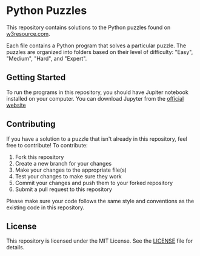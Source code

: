 # Python Puzzles

This repository contains solutions to the Python puzzles found on [w3resource.com](https://www.w3resource.com/python-exercises/puzzles/index.php).

Each file contains a Python program that solves a particular puzzle. The puzzles are organized into folders based on their level of difficulty: "Easy", "Medium", "Hard", and "Expert".

## Getting Started

To run the programs in this repository, you should have Jupiter notebook installed on your computer. You can download Jupyter from the [official website](https://jupyter.org/install)

## Contributing

If you have a solution to a puzzle that isn't already in this repository, feel free to contribute! To contribute:

1. Fork this repository
2. Create a new branch for your changes
3. Make your changes to the appropriate file(s)
4. Test your changes to make sure they work
5. Commit your changes and push them to your forked repository
6. Submit a pull request to this repository

Please make sure your code follows the same style and conventions as the existing code in this repository.

## License

This repository is licensed under the MIT License. See the [LICENSE](https://github.com/Ujstor/Python-Puzzles/blob/master/LICENCE) file for details.
